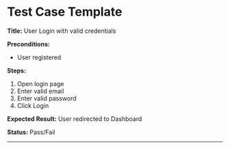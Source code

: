 # Test Case Template

**Title:** User Login with valid credentials

**Preconditions:**
- User registered

**Steps:**
1. Open login page
2. Enter valid email
3. Enter valid password
4. Click Login

**Expected Result:** User redirected to Dashboard

**Status:** Pass/Fail

---